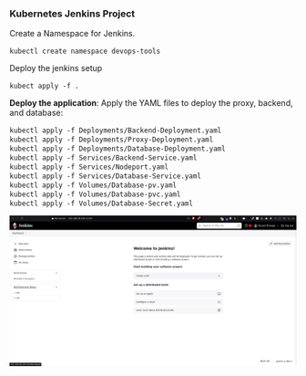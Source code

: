### Kubernetes Jenkins Project

Create a Namespace for Jenkins.

```
kubectl create namespace devops-tools
```

Deploy the jenkins setup

```
kubect apply -f .
```


**Deploy the application**: Apply the YAML files to deploy the proxy, backend, and database:
```
kubectl apply -f Deployments/Backend-Deployment.yaml
kubectl apply -f Deployments/Proxy-Deployment.yaml
kubectl apply -f Deployments/Database-Deployment.yaml
kubectl apply -f Services/Backend-Service.yaml
kubectl apply -f Services/Nodeport.yaml
kubectl apply -f Services/Database-Service.yaml
kubectl apply -f Volumes/Database-pv.yaml
kubectl apply -f Volumes/Database-pvc.yaml
kubectl apply -f Volumes/Database-Secret.yaml
```

![alt text](image.png)
